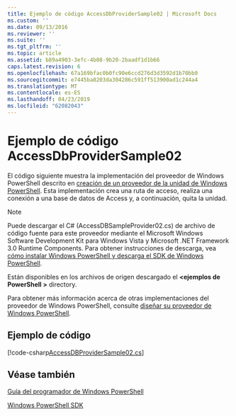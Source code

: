 ```yaml
---
title: Ejemplo de código AccessDbProviderSample02 | Microsoft Docs
ms.custom: ''
ms.date: 09/13/2016
ms.reviewer: ''
ms.suite: ''
ms.tgt_pltfrm: ''
ms.topic: article
ms.assetid: b89a4903-3efc-4b08-9b20-2baadf1d1b66
caps.latest.revision: 6
ms.openlocfilehash: 67a169bfac0b0fc90e6ccd276d3d3592d1b70bb0
ms.sourcegitcommit: e7445ba8203da304286c591ff513900ad1c244a4
ms.translationtype: MT
ms.contentlocale: es-ES
ms.lasthandoff: 04/23/2019
ms.locfileid: "62082043"
---
```

# <a name="accessdbprovidersample02-code-sample"></a>Ejemplo de código AccessDbProviderSample02

El código siguiente muestra la implementación del proveedor de Windows PowerShell descrito en [creación de un proveedor de la unidad de Windows PowerShell](./creating-a-windows-powershell-drive-provider.md). Esta implementación crea una ruta de acceso, realiza una conexión a una base de datos de Access y, a continuación, quita la unidad.

> [!NOTE]
> Puede descargar el C# (AccessDBSampleProvider02.cs) de archivo de código fuente para este proveedor mediante el Microsoft Windows Software Development Kit para Windows Vista y Microsoft .NET Framework 3.0 Runtime Components. Para obtener instrucciones de descarga, vea [cómo instalar Windows PowerShell y descarga el SDK de Windows PowerShell](/powershell/developer/installing-the-windows-powershell-sdk).
>
> Están disponibles en los archivos de origen descargado el  **\<ejemplos de PowerShell >** directory.
>
> Para obtener más información acerca de otras implementaciones del proveedor de Windows PowerShell, consulte [diseñar su proveedor de Windows PowerShell](./designing-your-windows-powershell-provider.md).

## <a name="code-sample"></a>Ejemplo de código

[!code-csharp[AccessDBProviderSample02.cs](../../powershell-sdk-samples/SDK-2.0/csharp/AccessDBProviderSample02/AccessDBProviderSample02.cs#L11-L154 "AccessDBProviderSample02.cs")]


## <a name="see-also"></a>Véase también

[Guía del programador de Windows PowerShell](./windows-powershell-programmer-s-guide.md)

[Windows PowerShell SDK](../windows-powershell-reference.md)